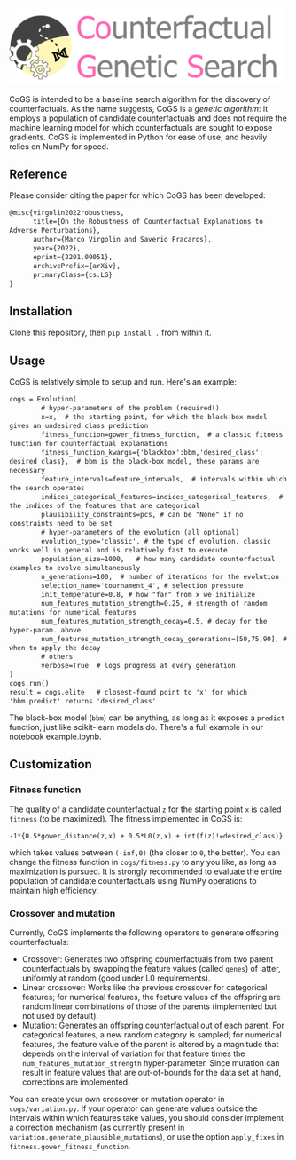 
<img src="cogs.png" alt="cogs" width=500px />

CoGS is intended to be a baseline search algorithm for the discovery of counterfactuals.
As the name suggests, CoGS is a *genetic algorithm*: it employs a population of candidate counterfactuals and does not require the machine learning model for which counterfactuals are sought to expose gradients.
CoGS is implemented in Python for ease of use, and heavily relies on NumPy for speed.

## Reference
Please consider citing the paper for which CoGS has been developed:
```
@misc{virgolin2022robustness,
      title={On the Robustness of Counterfactual Explanations to Adverse Perturbations}, 
      author={Marco Virgolin and Saverio Fracaros},
      year={2022},
      eprint={2201.09051},
      archivePrefix={arXiv},
      primaryClass={cs.LG}
}
```


## Installation
Clone this repository, then `pip install .` from within it.

## Usage
CoGS is relatively simple to setup and run. 
Here's an example:
```
cogs = Evolution(
        # hyper-parameters of the problem (required!)
        x=x,  # the starting point, for which the black-box model gives an undesired class prediction
        fitness_function=gower_fitness_function,  # a classic fitness function for counterfactual explanations
        fitness_function_kwargs={'blackbox':bbm,'desired_class': desired_class},  # bbm is the black-box model, these params are necessary
        feature_intervals=feature_intervals,  # intervals within which the search operates
        indices_categorical_features=indices_categorical_features,  # the indices of the features that are categorical
        plausibility_constraints=pcs, # can be "None" if no constraints need to be set
        # hyper-parameters of the evolution (all optional)
        evolution_type='classic', # the type of evolution, classic works well in general and is relatively fast to execute
        population_size=1000,   # how many candidate counterfactual examples to evolve simultaneously
        n_generations=100,  # number of iterations for the evolution
        selection_name='tournament_4', # selection pressure
        init_temperature=0.8, # how "far" from x we initialize
        num_features_mutation_strength=0.25, # strength of random mutations for numerical features
        num_features_mutation_strength_decay=0.5, # decay for the hyper-param. above
        num_features_mutation_strength_decay_generations=[50,75,90], # when to apply the decay
        # others
        verbose=True  # logs progress at every generation 
)
cogs.run()
result = cogs.elite   # closest-found point to 'x' for which 'bbm.predict' returns 'desired_class'
```
The black-box model (`bbm`) can be anything, as long as it exposes a `predict` function, just like scikit-learn models do.
There's a full example in our notebook example.ipynb.

## Customization

### Fitness function
The quality of a candidate counterfactual `z` for the starting point `x` is called `fitness` (to be maximized).
The fitness implemented in CoGS is:
```
-1*{0.5*gower_distance(z,x) + 0.5*L0(z,x) + int(f(z)!=desired_class)}
```
which takes values between `(-inf,0)` (the closer to `0`, the better).
You can change the fitness function in `cogs/fitness.py` to any you like, as long as maximization is pursued. 
It is strongly recommended to evaluate the entire population of candidate counterfactuals using NumPy operations to maintain high efficiency.

### Crossover and mutation
Currently, CoGS implements the following operators to generate offspring counterfactuals:
* Crossover: Generates two offspring counterfactuals from two parent counterfactuals by swapping the feature values (called `genes`) of latter, uniformly at random (good under L0 requirements).
* Linear crossover: Works like the previous crossover for categorical features; for numerical features, the feature values of the offspring are random linear combinations of those of the parents (implemented but not used by default).
* Mutation: Generates an offspring counterfactual out of each parent. For categorical features, a new random category is sampled; for numerical features, the feature value of the parent is altered by a magnitude that depends on the interval of variation for that feature times the `num_features_mutation_strength` hyper-parameter.
Since mutation can result in feature values that are out-of-bounds for the data set at hand, corrections are implemented.

You can create your own crossover or mutation operator in `cogs/variation.py`. If your operator can generate values outside the intervals within which features take values, you should consider implement a correction mechanism (as currently present in `variation.generate_plausible_mutations`), or use the option `apply_fixes` in `fitness.gower_fitness_function`.

